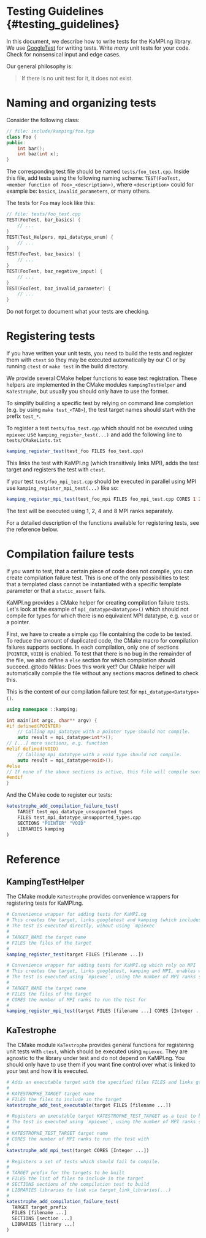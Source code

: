 Testing Guidelines {#testing_guidelines}
============
In this document, we describe how to write tests for the KaMPI.ng library.
We use [GoogleTest] for writing tests. Write *many* unit tests for your code. Check for nonsensical input and edge cases.

Our general philosophy is:
> If there is no unit test for it, it does not exist.

# Naming and organizing tests
Consider the following class:

```cpp
// file: include/kamping/foo.hpp
class Foo {
public:
    int bar();
    int baz(int x);
}
```

The corresponding test file should be named `tests/foo_test.cpp`. Inside this file, add tests using the following naming scheme: `TEST(FooTest, <member function of Foo>_<description>)`, where `<description>` could for example be: `basics`, `invalid_parameters`, or many others.

The tests for `Foo` may look like this:

```cpp
// file: tests/foo_test.cpp
TEST(FooTest, bar_basics) {
    // ...
}
TEST(Test_Helpers, mpi_datatype_enum) {
    // ...
}
TEST(FooTest, baz_basics) {
    // ...
}
TEST(FooTest, baz_negative_input) {
    // ...
}
TEST(FooTest, baz_invalid_parameter) {
    // ...
}
```

Do not forget to document what your tests are checking.

# Registering tests
If you have written your unit tests, you need to build the tests and register them with `ctest` so they may be executed automatically by our CI or by running `ctest` or `make test` in the build directory.

We provide several CMake helper functions to ease test registration. These helpers are implemented in the CMake modules `KampingTestHelper` and `KaTestrophe`, but usually you should only have to use the former.

To simplify building a specific test by relying on command line completion (e.g. by using `make test_<TAB>`), the test target names should start with the prefix `test_*`.

To register a test `tests/foo_test.cpp` which should not be executed using `mpiexec` use `kamping_register_test(...)` and add the following line to `tests/CMakeLists.txt`

```cmake
kamping_register_test(test_foo FILES foo_test.cpp)
```
This links the test with KaMPI.ng (which transitively links MPI), adds the test target and registers the test with `ctest`.

If your test `test/foo_mpi_test.cpp` should be executed in parallel using MPI use `kamping_register_mpi_test(...)` like so:

```cmake
kamping_register_mpi_test(test_foo_mpi FILES foo_mpi_test.cpp CORES 1 2 4 8)
```
The test will be executed using 1, 2, 4 and 8 MPI ranks separately.

For a detailed description of the functions available for registering tests, see the reference below.

# Compilation failure tests

If you want to test, that a certain piece of code does not compile, you can create compilation failure test.
This is one of the only possibilities to test that a templated class cannot be instantiated with a specific template parameter or that a `static_assert` fails.

KaMPI.ng provides a CMake helper for creating compilation failure tests.
Let's look at the example of `mpi_datatype<Datatype>()` which should not compile for types for which there is no equivalent MPI datatype, e.g. `void` or a pointer.

First, we have to create a simple `cpp` file containing the code to be tested.
To reduce the amount of duplicated code, the CMake macro for compilation failures supports sections.
In each compilation, only one of sections (`POINTER`, `VOID`) is enabled.
To test that there is no bug in the remainder of the file, we also define a `else` section for which compilation should succeed.
@todo Niklas: Does this work yet?
Our CMake helper will automatically compile the file without any sections macros defined to check this.

This is the content of our compilation failure test for `mpi_datatype<Datatype>()`.

```cpp
using namespace ::kamping;

int main(int argc, char** argv) {
#if defined(POINTER)
    // Calling mpi_datatype with a pointer type should not compile.
    auto result = mpi_datatype<int*>();
// [...] more sections, e.g. function
#elif defined(VOID)
    // Calling mpi_datatype with a void type should not compile.
    auto result = mpi_datatype<void>();
#else
// If none of the above sections is active, this file will compile successfully.
#endif
}
```

And the CMake code to register our tests:

```cmake
katestrophe_add_compilation_failure_test(
    TARGET test_mpi_datatype_unsupported_types
    FILES test_mpi_datatype_unsupported_types.cpp
    SECTIONS "POINTER" "VOID"
    LIBRARIES kamping
)
```
# Reference

## KampingTestHelper
The CMake module `KaTestrophe` provides convenience wrappers for registering tests for KaMPI.ng. 

```cmake
# Convenience wrapper for adding tests for KaMPI.ng
# This creates the target, links googletest and kamping (which includes MPI as transitive depenency), enables warnings and registers the test.
# The test is executed directly, wihout using `mpiexec`
#
# TARGET_NAME the target name
# FILES the files of the target
#
kamping_register_test(target FILES [filename ...])
```

```cmake
# Convenience wrapper for adding tests for KaMPI.ng which rely on MPI
# This creates the target, links googletest, kamping and MPI, enables warnings and registers the tests.
# The test is executed using `mpiexec`, using the number of MPI ranks specified.
#
# TARGET_NAME the target name
# FILES the files of the target
# CORES the number of MPI ranks to run the test for
#
kamping_register_mpi_test(target FILES [filename ...] CORES [Integer ...])
```

## KaTestrophe
The CMake module `KaTestrophe` provides general functions for registering unit tests with `ctest`, which should be executed using `mpiexec`. They are agnostic to the library under test and do not depend on KaMPI.ng. You should only have to use them if you want fine control over what is linked to your test and how it is executed.

```cmake
# Adds an executable target with the specified files FILES and links gtest and the MPI gtest runner
#
# KATESTROPHE_TARGET target name
# FILES the files to include in the target
katestrophe_add_test_executable(target FILES [filename ...])
```

```cmake
# Registers an executable target KATESTROPHE_TEST_TARGET as a test to be executed with ctest.
# The test is executed using `mpiexec`, using the number of MPI ranks specified.
#
# KATESTROPHE_TEST_TARGET target name
# CORES the number of MPI ranks to run the test with
#
katestrophe_add_mpi_test(target CORES [Integer ...])
```

```cmake
# Registers a set of tests which should fail to compile.
#
# TARGET prefix for the targets to be built
# FILES the list of files to include in the target
# SECTIONS sections of the compilation test to build
# LIBRARIES libraries to link via target_link_libraries(...)
#
katestrophe_add_compilation_failure_test(
  TARGET target_prefix
  FILES [filename ...]
  SECTIONS [section ...]
  LIBRARIES [library ...]
)
```

[GoogleTest]: https://google.github.io/googletest/
